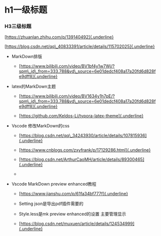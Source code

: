 # h1一级标题
### **H3**​三级标题

[https://zhuanlan.zhihu.com/p/139140492]{.underline}

[https://blog.csdn.net/qq\_40833391/article/details/115702025]{.underline}

-   MarkDown排版

    -   [https://www.bilibili.com/video/BV1bf4y1w7Wj/?spm\_id\_from=333.788&vd\_source=6e01dedcf408a17a20fd6d828fe9dff8]{.underline}

-   latex的MarkDown主题

    -   [https://www.bilibili.com/video/BV1634y1h7pE/?spm\_id\_from=333.788&vd\_source=6e01dedcf408a17a20fd6d828fe9dff8]{.underline}

    -   [https://github.com/Keldos-Li/typora-latex-theme]{.underline}

-   Vscode 修改MarkDown的css

    -   [https://blog.csdn.net/qq\_34243930/article/details/107815936]{.underline}

    -   [https://www.cnblogs.com/zxyfrank/p/17129286.html]{.underline}

    -   [https://blog.csdn.net/ArthurCaoMH/article/details/89300465]{.underline}

    -    

-   Vscode MarkDown preview enhanced教程

    -   [https://www.jianshu.com/p/61fa34bf777f]{.underline}

    -   Setting json是导出pdf插件需要的

    -   Style.less是mk preview enhanced的设置 主要管理显示

    -   [https://blog.csdn.net/muxuen/article/details/124534999]{.underline}

 

 

